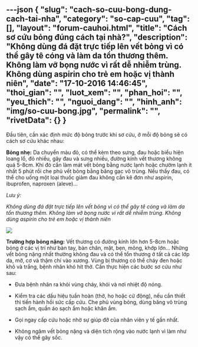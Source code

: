 ---json
{
    "slug": "cach-so-cuu-bong-dung-cach-tai-nha",
    "category": "so-cap-cuu",
    "tag": [],
    "layout": "forum-cauhoi.html",
    "title": "Cách sơ cứu bỏng đúng cách tại nhà?",
    "description": "Không dùng đá đặt trực tiếp lên vết bỏng vì có thể gây tê cóng và làm da tổn thương thêm. Không làm vỡ bọng nước vì rất dễ nhiễm trùng. Không dùng aspirin cho trẻ em hoặc vị thành niên",
    "date": "17-10-2016 14:46:45",
    "thoi_gian": "",
    "luot_xem": "",
    "phan_hoi": "",
    "yeu_thich": "",
    "nguoi_dang": "",
    "hinh_anh": "img/so-cuu-bong.jpg",
    "permalink": "",
    "rivetData": {}
}
---
Đầu tiên, cần xác định mức độ bỏng trước khi sơ cứu, ở mỗi độ bỏng sẽ có cách sơ cứu khác nhau:

**Bỏng nhẹ:** Da chuyển màu đỏ, có thể kèm theo sưng, đau hoặc biểu hiện loang lổ, đỏ nhiều, gây đau và sưng nhiều, đường kính vết thương không quá 5-8cm. Khi đó cần làm mát vết bỏng bằng nước lạnh hoặc chườm lạnh ít nhất 5 phút rồi che phủ vết bỏng bằng băng gạc vô trùng. Nếu thấy đau, có thể cho uống một loại thuốc giảm đau không cần kê đơn như aspirin, ibuprofen, naproxen (aleve)...

*Lưu ý:*

*Không dùng đá đặt trực tiếp lên vết bỏng vì có thể gây tê cóng và làm da tổn thương thêm. Không làm vỡ bọng nước vì rất dễ nhiễm trùng. Không dùng aspirin cho trẻ em hoặc vị thành niên*

![](http://medihub-forum.vinaas.com/img/so-cuu-bong.jpg)

**Trường hợp bỏng nặng:** Vết thương có đường kính lớn hơn 5-8cm hoặc bỏng ở các vị trí như bàn tay, bàn chân, mặt, bẹn, mông, khớp lớn... Những vết bỏng nặng nhất thường không đau và có thể tổn thương ở tất cả các lớp da, mỡ, cơ và thậm chí vào xương. Vùng bị thương có thể cháy đen hoặc khô và trắng, bệnh nhân khó hít thở. Cần thực hiện các bước sơ cứu như sau:

- Đưa bệnh nhân ra khỏi vùng cháy, khói và nơi nhiệt độ nóng.

- Kiểm tra các dấu hiệu tuần hoàn (thở, ho hoặc cử động), nếu cần thiết thì tiến hành hồi sức cấp cứu.
Che phủ vùng bỏng, dùng băng vô trùng sạch ẩm, quần áo sạch ẩm hoặc khăn ẩm.

- Gọi ngay cấp cứu hoặc nhờ sự giúp đỡ của nhân viên y tế gần nhất.

- Không ngâm vết bỏng nặng và diện tích rộng vào nước lạnh vì làm như vậy có thể gây sốc.